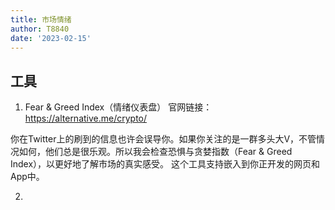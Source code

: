 ```yaml
---
title: 市场情绪
author: T8840
date: '2023-02-15'
---
```




## 工具

1. Fear & Greed Index（情绪仪表盘）
官网链接：https://alternative.me/crypto/

你在Twitter上的刷到的信息也许会误导你。如果你关注的是一群多头大V，不管情况如何，他们总是很乐观。所以我会检查恐惧与贪婪指数（Fear & Greed Index），以更好地了解市场的真实感受。 
这个工具支持嵌入到你正开发的网页和App中。

2. 

